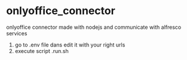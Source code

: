 # onlyoffice_connector
onlyoffice connector made with nodejs and communicate with alfresco services

1) go to .env file dans edit it with your right urls
2) execute script .run.sh

